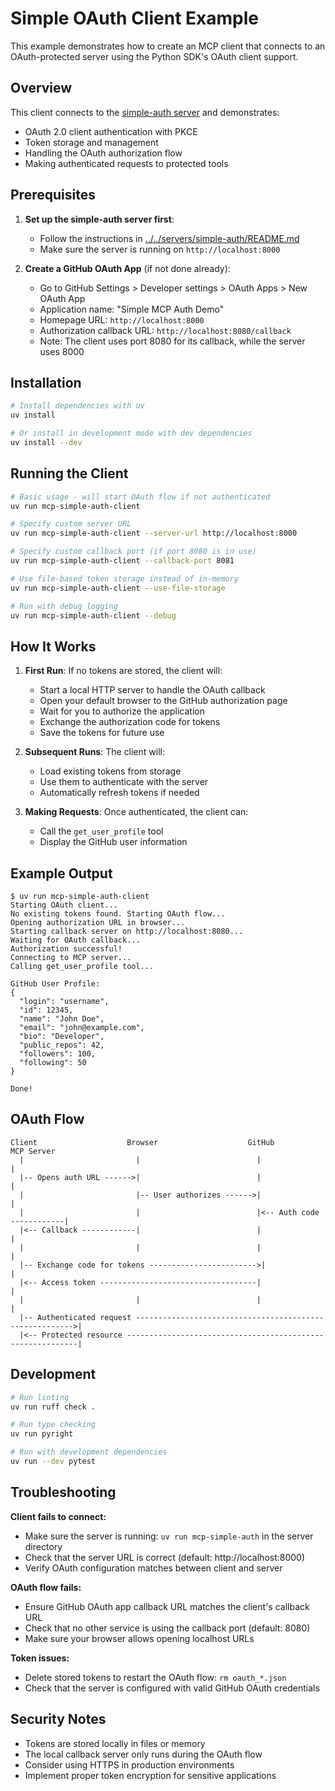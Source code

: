 # Simple OAuth Client Example

This example demonstrates how to create an MCP client that connects to an OAuth-protected server using the Python SDK's OAuth client support.

## Overview

This client connects to the [simple-auth server](../../servers/simple-auth/) and demonstrates:
- OAuth 2.0 client authentication with PKCE
- Token storage and management
- Handling the OAuth authorization flow
- Making authenticated requests to protected tools

## Prerequisites

1. **Set up the simple-auth server first**:
   - Follow the instructions in [../../servers/simple-auth/README.md](../../servers/simple-auth/README.md)
   - Make sure the server is running on `http://localhost:8000`

2. **Create a GitHub OAuth App** (if not done already):
   - Go to GitHub Settings > Developer settings > OAuth Apps > New OAuth App
   - Application name: "Simple MCP Auth Demo"
   - Homepage URL: `http://localhost:8000`
   - Authorization callback URL: `http://localhost:8080/callback`
   - Note: The client uses port 8080 for its callback, while the server uses 8000

## Installation

```bash
# Install dependencies with uv
uv install

# Or install in development mode with dev dependencies
uv install --dev
```

## Running the Client

```bash
# Basic usage - will start OAuth flow if not authenticated
uv run mcp-simple-auth-client

# Specify custom server URL
uv run mcp-simple-auth-client --server-url http://localhost:8000

# Specify custom callback port (if port 8080 is in use)
uv run mcp-simple-auth-client --callback-port 8081

# Use file-based token storage instead of in-memory
uv run mcp-simple-auth-client --use-file-storage

# Run with debug logging
uv run mcp-simple-auth-client --debug
```

## How It Works

1. **First Run**: If no tokens are stored, the client will:
   - Start a local HTTP server to handle the OAuth callback
   - Open your default browser to the GitHub authorization page
   - Wait for you to authorize the application
   - Exchange the authorization code for tokens
   - Save the tokens for future use

2. **Subsequent Runs**: The client will:
   - Load existing tokens from storage
   - Use them to authenticate with the server
   - Automatically refresh tokens if needed

3. **Making Requests**: Once authenticated, the client can:
   - Call the `get_user_profile` tool
   - Display the GitHub user information

## Example Output

```
$ uv run mcp-simple-auth-client
Starting OAuth client...
No existing tokens found. Starting OAuth flow...
Opening authorization URL in browser...
Starting callback server on http://localhost:8080...
Waiting for OAuth callback...
Authorization successful!
Connecting to MCP server...
Calling get_user_profile tool...

GitHub User Profile:
{
  "login": "username",
  "id": 12345,
  "name": "John Doe",
  "email": "john@example.com",
  "bio": "Developer",
  "public_repos": 42,
  "followers": 100,
  "following": 50
}

Done!
```

## OAuth Flow

```
Client                    Browser                    GitHub                    MCP Server
  |                         |                          |                          |
  |-- Opens auth URL ------>|                          |                          |
  |                         |-- User authorizes ------>|                          |
  |                         |                          |<-- Auth code ------------|
  |<-- Callback ------------|                          |                          |
  |                         |                          |                          |
  |-- Exchange code for tokens ------------------------>|                          |
  |<-- Access token -----------------------------------|                          |
  |                         |                          |                          |
  |-- Authenticated request -------------------------------------------------------->|
  |<-- Protected resource -----------------------------------------------------------|
```

## Development

```bash
# Run linting
uv run ruff check .

# Run type checking
uv run pyright

# Run with development dependencies
uv run --dev pytest
```

## Troubleshooting

**Client fails to connect:**
- Make sure the server is running: `uv run mcp-simple-auth` in the server directory
- Check that the server URL is correct (default: http://localhost:8000)
- Verify OAuth configuration matches between client and server

**OAuth flow fails:**
- Ensure GitHub OAuth app callback URL matches the client's callback URL
- Check that no other service is using the callback port (default: 8080)
- Make sure your browser allows opening localhost URLs

**Token issues:**
- Delete stored tokens to restart the OAuth flow: `rm oauth_*.json`
- Check that the server is configured with valid GitHub OAuth credentials

## Security Notes

- Tokens are stored locally in files or memory
- The local callback server only runs during the OAuth flow
- Consider using HTTPS in production environments
- Implement proper token encryption for sensitive applications